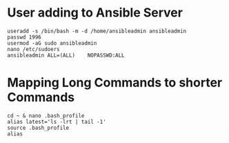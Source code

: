 # User adding to Ansible Server
```
useradd -s /bin/bash -m -d /home/ansibleadmin ansibleadmin
passwd 1996
usermod -aG sudo ansibleadmin
nano /etc/sudoers
ansibleadmin ALL=(ALL)    NOPASSWD:ALL
```
# Mapping Long Commands to shorter Commands
```
cd ~ & nano .bash_profile
alias latest='ls -lrt | tail -1'
source .bash_profile
alias
```
